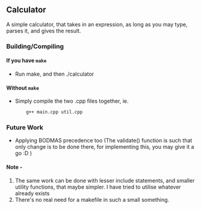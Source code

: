 ## Calculator

A simple calculator, that takes in an expression, as long as you may type, parses it, and gives the result.


### Building/Compiling
#### If you have `make`
* Run make, and then ./calculator

#### Without `make`
* Simply compile the two .cpp files together, ie.
    ```sh
        g++ main.cpp util.cpp
    ```

### Future Work
* Applying BODMAS precedence too
    (The validate() function is such that only change is to be done there, for implementing this, you may give it a go :D )

#### Note - 
1. The same work can be done with lesser include statements, and smaller utility functions, that maybe simpler. I have tried to utilise whatever already exists
2. There's no real need for a makefile in such a small something.
